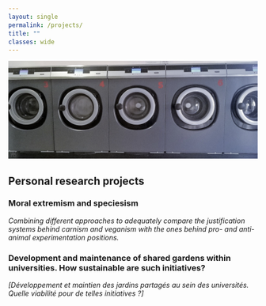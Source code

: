 ```yaml
---
layout: single
permalink: /projects/
title: ""
classes: wide
---
```


<img src="/assets/images/WashingMachines.jpg" alt="My projects"> 

## Personal research projects

### Moral extremism and speciesism <br/>
*Combining different approaches to adequately compare the justification systems behind carnism and veganism with the ones behind pro- and anti-animal experimentation positions.*

### Development and maintenance of shared gardens within universities. How sustainable are such initiatives? 
*[Développement et maintien des jardins partagés au sein des universités. Quelle viabilité pour de telles initiatives ?]*
